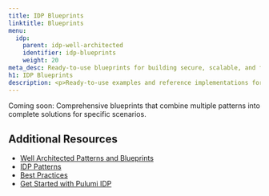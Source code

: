 ```yaml
---
title: IDP Blueprints
linktitle: Blueprints
menu:
  idp:
    parent: idp-well-architected
    identifier: idp-blueprints
    weight: 20
meta_desc: Ready-to-use blueprints for building secure, scalable, and flexible developer workflows with Pulumi IDP
h1: IDP Blueprints
description: <p>Ready-to-use examples and reference implementations for common use cases with Pulumi IDP.</p>
---
```


Coming soon: Comprehensive blueprints that combine multiple patterns into complete solutions for specific scenarios.

## Additional Resources

- [Well Architected Patterns and Blueprints](/docs/idp/well-architected)
- [IDP Patterns](/docs/idp/well-architected/patterns)
- [Best Practices](/docs/idp/best-practices)
- [Get Started with Pulumi IDP](/docs/idp/get-started)
